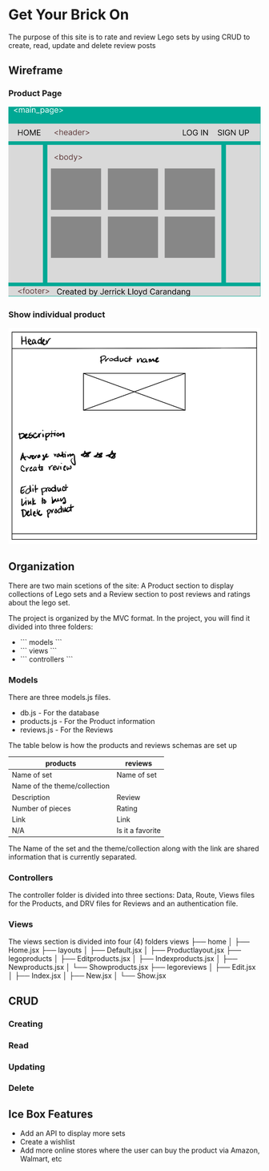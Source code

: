 <h1>Get Your Brick On</h1>
<p>The purpose of this site is to rate and review Lego sets by using CRUD to create, read, update and delete review posts</p>

<h2>Wireframe</h2>
<h3>Product Page</h3>

![Page1](public/Readme/product_page_WF.png)

<h3>Show individual product</h3>

![Page1](public/Readme/single_product_page.png)


<h2>Organization</h2>
There are two main scetions of the site: A Product section to display collections of Lego sets and a Review section to post reviews and ratings about the lego set. 

The project is organized by the MVC format. In the project, you will find it divided into three folders: 

<ul>
<li>
```
models
```
</li>
<li>
```
views
```
</li>
<li>
```
controllers
```
</li>
</ul>

<h3>Models</h3>
There are three models.js files.
<ul>
<li>db.js - For the database</li>
<li>products.js - For the Product information</li>
<li>reviews.js - For the Reviews </li>
</ul>
The table below is how the products and reviews schemas are set up 

|     products    |     reviews    |
|-----------------|----------------|
|   Name of set   |  Name of set   |
|    Name of the theme/collection  |
|   Description   |    Review      |
| Number of pieces|     Rating     |
|      Link       |      Link      |
|      N/A        |Is it a favorite|

The Name of the set and the theme/collection along with the link are shared information that is currently separated. 

<h3>Controllers</h3>

The controller folder is divided into three sections: Data, Route, Views files for the Products, and DRV files for Reviews and an authentication file. 

<h3>Views</h3>

The views section is divided into four (4) folders 
views
├── home
│   ├── Home.jsx
├── layouts
│   ├── Default.jsx
│   ├── Productlayout.jsx
├── legoproducts
│   ├── Editproducts.jsx
│   ├── Indexproducts.jsx
│   ├── Newproducts.jsx
│   └── Showproducts.jsx
├── legoreviews
│   ├── Edit.jsx
│   ├── Index.jsx
│   ├── New.jsx
│   └── Show.jsx

<h2>CRUD</h2>
<h3>Creating</h3>

<h3>Read</h3>

<h3>Updating</h3>

<h3>Delete</h3>

<h2>Ice Box Features</h2>
<ul>
<li>Add an API to display more sets</li>
<li>Create a wishlist</li>
<li>Add more online stores where the user can buy the product via Amazon, Walmart, etc</li>
</ul>

 <!-- <h2>Home Page</h2>
![Alt text](/README/original_wireframe.png "Original wireframe") -->

<!-- Above is the basic setup for the main page of the site. For now, the six boxes are potential Lego set pics.

To simplify the scale, I want to start with one theme collection and expand using a API. 

☐ Screenshot(s): Images of your actual app.

☐ Technologies Used: List of the technologies used, e.g., JavaScript, HTML, CSS...

☐ Getting Started: In this section include the link to your deployed app and any instructions you deem important.

☐ Next Steps: Planned future enhancements (icebox items).

☐ Restful route table -->

<!-- | Action |       URL      | HTTP Verb | JSX View |     Mongoose Method      |
|--------|----------------|-----------|----------|--------------------------|
| Index  |    /review/    |  GET      |Index.jsx |       Review.find()      |
|  Show  | /review/:id    |  GET      | Show.jsx |      Review.findById()   |
|   New  | /review/new    |  GET      | New.jsx  |           none           |
|Create  |    /review/    |  POST     |   none   |  Review.create(req.body) |
|  Edit  |/review/:id/edit|  GET      | Edit.jsx |      Review.findById()   |
|Update  | /review/:id    |  PUT      |  none    |Review.findByIdAndUpdate()|
|Delete  |    /review/    |  DELETE   |  none    |Review.findByIdAndDelete()|   -->
